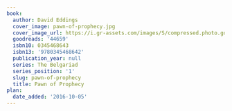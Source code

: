 ```yaml
---
book:
  author: David Eddings
  cover_image: pawn-of-prophecy.jpg
  cover_image_url: https://i.gr-assets.com/images/S/compressed.photo.goodreads.com/books/1391346857l/44659._SX98_.jpg
  goodreads: '44659'
  isbn10: 0345468643
  isbn13: '9780345468642'
  publication_year: null
  series: The Belgariad
  series_position: '1'
  slug: pawn-of-prophecy
  title: Pawn of Prophecy
plan:
  date_added: '2016-10-05'
---
```

